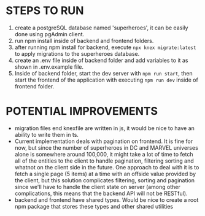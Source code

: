 # STEPS TO RUN

1. create a postgreSQL database named 'superheroes', it can be easily done using pgAdmin client.
2. run npm install inside of backend and frontend folders.
3. after running npm install for backend, execute `npx knex migrate:latest` to apply migrations to the superheroes database.
4. create an .env file inside of backend folder and add variables to it as shown in .env.example file.
5. Inside of backend folder, start the dev server with `npm run start`, then start the frontend of the application with executing `npm run dev` inside of frontend folder.

# POTENTIAL IMPROVEMENTS

- migration files end knexfile are written in js, it would be nice to have an ability to write them in ts.
- Current implementation deals with pagination on frontend. It is fine for now, but since the number of superheroes in DC and MARVEL universes alone is somewhere around 100,000, it might take a lot of time to fetch all of the entities to the client to handle pagination, filtering sorting and whatnot on the client side in the future. One approach to deal with it is to fetch a single page (5 items) at a time with an offside value provided by the client, but this solution complicates filtering, sorting and pagination since we'll have to handle the client state on server (among other complications, this means that the backend API will not be RESTful).
- backend and frontend have shared types. Would be nice to create a root npm package that stores these types and other shared utilities
